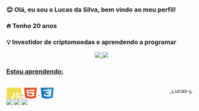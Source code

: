 ### 😊 Olá, eu sou o Lucas da Silva, bem vindo ao meu perfil!
### 🔥 Tenho 20 anos<br>
### 💡 Investidor de criptomoedas e aprendendo a programar 


<div align="center">
  <a href="https://github.com/lucxsapollo">
  <img height="180em" src="https://github-readme-stats.vercel.app/api?username=lucxsapollo&show_icons=true&theme=gruvbox&include_all_commits=true&count_private=true"/>
  <img height="180em" src="https://github-readme-stats.vercel.app/api/top-langs/?username=lucxsapollo&layout=compact&langs_count=7&theme=gruvbox"/>
</div>
  
  ### Estou aprendendo:
  <div style="display: inline_block"><br>
  <img align="center" alt="Lucas-Js" height="30" width="40" src="https://raw.githubusercontent.com/devicons/devicon/master/icons/javascript/javascript-plain.svg">
  <img align="center" alt="Lucas-HTML" height="30" width="40" src="https://raw.githubusercontent.com/devicons/devicon/master/icons/html5/html5-original.svg">
  <img align="center" alt="Lucas-CSS" height="30" width="40" src="https://raw.githubusercontent.com/devicons/devicon/master/icons/css3/css3-original.svg">
  <img align="right" alt="Lucas-pic" height="150" style="border-radius:50px;" 
  src="https://cdn.discordapp.com/emojis/809918563435544576.png?size=96"

 
</div>
 
    

    
  <div> 
<a href="https://instagram.com/lucxsapollo" target="_blank"><img src="https://img.shields.io/badge/-Instagram-%23E4405F?style=for-the-badge&logo=instagram&logoColor=white" target="_blank"></a>
<a href = "mailto:luktssilva2016@gmail.com"><img src="https://img.shields.io/badge/-Gmail-%23333?style=for-the-badge&logo=gmail&logoColor=white" target="_blank"></a>
  <a href="https://t.me/lucxsapollo" target="_blank"><img src="https://img.shields.io/badge/Telegram-2CA5E0?style=for-the-badge&logo=telegram&logoColor=white" target="_blank"></a> 
    </div>

